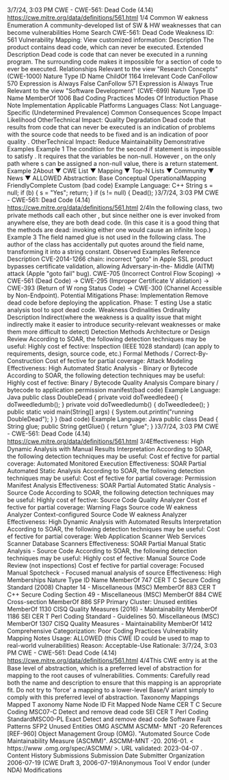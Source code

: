 3/7/24, 3:03 PM CWE - CWE-561: Dead Code (4.14)
https://cwe.mitre.org/data/deﬁnitions/561.html 1/4
Common W eakness Enumeration
A community-developed list of SW & HW weaknesses that can become
vulnerabilities
Home Search
CWE-561: Dead Code
Weakness ID: 561
Vulnerability Mapping: 
View customized information:
 Description
The product contains dead code, which can never be executed.
 Extended Description
Dead code is code that can never be executed in a running program. The surrounding code makes it impossible for a section of code
to ever be executed.
 Relationships
 Relevant to the view "Research Concepts" (CWE-1000)
Nature Type ID Name
ChildOf 1164 Irrelevant Code
CanFollow 570 Expression is Always False
CanFollow 571 Expression is Always True
 Relevant to the view "Software Development" (CWE-699)
Nature Type ID Name
MemberOf 1006 Bad Coding Practices
 Modes Of Introduction
Phase Note
Implementation
 Applicable Platforms
Languages
Class: Not Language-Specific (Undetermined Prevalence)
 Common Consequences
Scope Impact Likelihood
OtherTechnical Impact: Quality Degradation
Dead code that results from code that can never be executed is an indication of problems with the source
code that needs to be fixed and is an indication of poor quality .
OtherTechnical Impact: Reduce Maintainability
 Demonstrative Examples
Example 1
The condition for the second if statement is impossible to satisfy . It requires that the variables be non-null. However , on the only path
where s can be assigned a non-null value, there is a return statement.
Example 2About ▼ CWE List ▼ Mapping ▼ Top-N Lists ▼ Community ▼ News ▼
ALLOWED
Abstraction: Base
Conceptual OperationalMapping
FriendlyComplete Custom
(bad code) Example Language: C++ 
String s = null;
if (b) {
s = "Yes";
return;
}
if (s != null) {
Dead();
}3/7/24, 3:03 PM CWE - CWE-561: Dead Code (4.14)
https://cwe.mitre.org/data/deﬁnitions/561.html 2/4In the following class, two private methods call each other , but since neither one is ever invoked from anywhere else, they are both
dead code.
(In this case it is a good thing that the methods are dead: invoking either one would cause an infinite loop.)
Example 3
The field named glue is not used in the following class. The author of the class has accidentally put quotes around the field name,
transforming it into a string constant.
 Observed Examples
Reference Description
CVE-2014-1266 chain: incorrect "goto" in Apple SSL product bypasses certificate validation, allowing Adversary-in-the-
Middle (AITM) attack (Apple "goto fail" bug). CWE-705 (Incorrect Control Flow Scoping) -> CWE-561
(Dead Code) -> CWE-295 (Improper Certificate V alidation) -> CWE-393 (Return of W rong Status
Code) -> CWE-300 (Channel Accessible by Non-Endpoint).
 Potential Mitigations
Phase: Implementation
Remove dead code before deploying the application.
Phase: T esting
Use a static analysis tool to spot dead code.
 Weakness Ordinalities
Ordinality Description
Indirect(where the weakness is a quality issue that might indirectly make it easier to introduce security-relevant weaknesses or make
them more difficult to detect)
 Detection Methods
Architecture or Design Review
According to SOAR, the following detection techniques may be useful:
Highly cost ef fective:
Inspection (IEEE 1028 standard) (can apply to requirements, design, source code, etc.)
Formal Methods / Correct-By-Construction
Cost ef fective for partial coverage:
Attack Modeling
Effectiveness: High
Automated Static Analysis - Binary or Bytecode
According to SOAR, the following detection techniques may be useful:
Highly cost ef fective:
Binary / Bytecode Quality Analysis
Compare binary / bytecode to application permission manifest(bad code) Example Language: Java 
public class DoubleDead {
private void doTweedledee() {
doTweedledumb();
}
private void doTweedledumb() {
doTweedledee();
}
public static void main(String[] args) {
System.out.println("running DoubleDead");
}
}
(bad code) Example Language: Java 
public class Dead {
String glue;
public String getGlue() {
return "glue";
}
}3/7/24, 3:03 PM CWE - CWE-561: Dead Code (4.14)
https://cwe.mitre.org/data/deﬁnitions/561.html 3/4Effectiveness: High
Dynamic Analysis with Manual Results Interpretation
According to SOAR, the following detection techniques may be useful:
Cost ef fective for partial coverage:
Automated Monitored Execution
Effectiveness: SOAR Partial
Automated Static Analysis
According to SOAR, the following detection techniques may be useful:
Cost ef fective for partial coverage:
Permission Manifest Analysis
Effectiveness: SOAR Partial
Automated Static Analysis - Source Code
According to SOAR, the following detection techniques may be useful:
Highly cost ef fective:
Source Code Quality Analyzer
Cost ef fective for partial coverage:
Warning Flags
Source code W eakness Analyzer
Context-configured Source Code W eakness Analyzer
Effectiveness: High
Dynamic Analysis with Automated Results Interpretation
According to SOAR, the following detection techniques may be useful:
Cost ef fective for partial coverage:
Web Application Scanner
Web Services Scanner
Database Scanners
Effectiveness: SOAR Partial
Manual Static Analysis - Source Code
According to SOAR, the following detection techniques may be useful:
Highly cost ef fective:
Manual Source Code Review (not inspections)
Cost ef fective for partial coverage:
Focused Manual Spotcheck - Focused manual analysis of source
Effectiveness: High
 Memberships
Nature Type ID Name
MemberOf 747 CER T C Secure Coding Standard (2008) Chapter 14 - Miscellaneous (MSC)
MemberOf 883 CER T C++ Secure Coding Section 49 - Miscellaneous (MSC)
MemberOf 884 CWE Cross-section
MemberOf 886 SFP Primary Cluster: Unused entities
MemberOf 1130 CISQ Quality Measures (2016) - Maintainability
MemberOf 1186 SEI CER T Perl Coding Standard - Guidelines 50. Miscellaneous (MSC)
MemberOf 1307 CISQ Quality Measures - Maintainability
MemberOf 1412 Comprehensive Categorization: Poor Coding Practices
 Vulnerability Mapping Notes
Usage: ALLOWED (this CWE ID could be used to map to real-world vulnerabilities)
Reason: Acceptable-Use
Rationale:
3/7/24, 3:03 PM CWE - CWE-561: Dead Code (4.14)
https://cwe.mitre.org/data/deﬁnitions/561.html 4/4This CWE entry is at the Base level of abstraction, which is a preferred level of abstraction for mapping to the root causes of
vulnerabilities.
Comments:
Carefully read both the name and description to ensure that this mapping is an appropriate fit. Do not try to 'force' a mapping to a
lower-level Base/V ariant simply to comply with this preferred level of abstraction.
 Taxonomy Mappings
Mapped T axonomy Name Node ID Fit Mapped Node Name
CER T C Secure Coding MSC07-C Detect and remove dead code
SEI CER T Perl Coding
StandardMSC00-PL Exact Detect and remove dead code
Software Fault Patterns SFP2 Unused Entities
OMG ASCMM ASCMM-
MNT -20
 References
[REF-960] Object Management Group (OMG). "Automated Source Code Maintainability Measure (ASCMM)". ASCMM-MNT -20.
2016-01. < https://www .omg.org/spec/ASCMM/ >. URL validated: 2023-04-07 .
 Content History
 Submissions
Submission Date Submitter Organization
2006-07-19
(CWE Draft 3, 2006-07-19)Anonymous Tool V endor (under NDA)
 Modifications